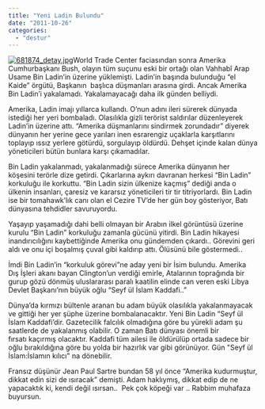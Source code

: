 ```yaml
---
title: "Yeni Ladin Bulundu"
date: "2011-10-26"
categories: 
  - "destur"
---
```


[![681874_detay.jpg](/uploads/2011/10/681874_detay.jpg)](/uploads/2011/10/681874_detay.jpg "681874_detay.jpg")World Trade Center faciasından sonra Amerika Cumhurbaşkanı Bush, olayın tüm suçunu eski bir ortağı olan Vahhabî Arap  Usame Bin Ladin’in üzerine yüklemişti. Ladin’in başında bulunduğu “el Kaide” örgütü, Başkanın  başlıca düşmanları arasına girdi. Ancak Amerika Bin Ladin’i yakalamadı. Yakalamayacağı daha ilk günden belliydi.

Amerika, Ladin imajı yıllarca kullandı. O’nun adını ileri sürerek dünyada istediği her yeri bombaladı. Olasılıkla gizli terörist saldırılar düzenleyerek Ladin’in üzerine attı. “Amerika düşmanlarını sindirmek zorundadır” diyerek dünyanın her yerine gece yarıları inen esrarengiz uçaklarla karşıtlarını toplayıp ıssız yerlere götürdü, sorgulayıp öldürdü. Dehşet içinde kalan dünya yöneticileri bütün bunlara karşı çıkamadılar.

Bin Ladin yakalanmadı, yakalanmadığı sürece Amerika dünyanın her köşesini terörle dize getirdi. Çıkarlarına aykırı davranan herkesi “Bin Ladin” korkuluğu ile korkuttu. “Bin Ladin sizin ülkenize kaçmış” dediği anda o ülkenin insanları, çaresiz ve kararsız yöneticileri tir tir titriyorlardı. Bin Ladin ise bir tomahawk’lık canı olan el Cezire TV’de her gün boy gösteriyor, Batı dünyasına tehdidler savuruyordu.

Yaşayıp yaşamadığı dahi belli olmayan bir Arabın ilkel görüntüsü üzerine kurulu “Bin Ladin” korkuluğu zamanla gücünü yitirdi. Bin Ladin hikayesi inandırıcılığını kaybettiğinde Amerika onu gündemden çıkardı.. Görevini geri aldı ve onu içi boşalmış çuval gibi kaldırıp attı. Ölüsünü bile göstermedi..

İmdi Bin Ladin’in “korkuluk görevi”ne aday yeni bir İsim bulundu. Amerika Dış İşleri akanı bayan Clington’un verdiği emirle, Atalarının toprağında bir gurup gözü dönmüş uluslararası paralı kaatilin elinde can veren eski Libya Devlet Başkanı’nın büyük oğlu “Seyf ül İslam Kaddafi..”

Dünya’da kırmızı bültenle aranan bu adam büyük olasılıkla yakalanmayacak ve gittiği her yer şüphe üzerine bombalanacaktır. Yeni Bin Ladin “Seyf ül İslam Kaddafi’dir. Gazetecilik falcılık olmadığına göre bu yürekli adam şu saatlerde de yakalanmış olabilir. O zaman Batı dünyası önemli bir fırsatı kaçırmış olacaktır. Kaddafi tüm ailesi ile öldürülüp ortada sadece bir oğlu bırakıldığına göre bu yolda bir hazırlık var gibi görünüyor. Gün "Seyf ül İslam:İslamın kılıcı" na dönebilir.

Fransız düşünür Jean Paul Sartre bundan 58 yıl önce “Amerika kudurmuştur, dikkat edin sizi de ısıracak” demişti. Adam haklıymış, dikkat edip de ne yapacaktık ki, kendi değil ısırsan..  Pek çok köpeği var .. Rabbim muhafaza buyursun.
